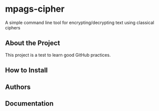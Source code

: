 # mpags-cipher
A simple command line tool for encrypting/decrypting text using classical ciphers

## About the Project 
This project is a test to learn good GitHub practices.

## How to Install 

## Authors

## Documentation 
